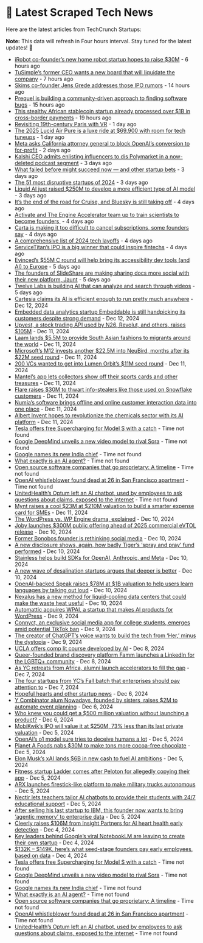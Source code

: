 
# 📰 Latest Scraped Tech News

Here are the latest articles from TechCrunch Startups:

**Note:** This data will refresh in Four hours interval. Stay tuned for the latest updates! 🔄
- [iRobot co-founder’s new home robot startup hopes to raise $30M](https://techcrunch.com/2024/12/16/irobot-co-founders-new-home-robot-startup-hopes-to-raise-30m/) - 6 hours ago
- [TuSimple’s former CEO wants a new board that will liquidate the company](https://techcrunch.com/2024/12/16/tusimple-drama-heats-up-ahead-of-pivotal-shareholder-meeting/) - 7 hours ago
- [Skims co-founder Jens Grede addresses those IPO rumors](https://techcrunch.com/2024/12/16/skims-co-founder-jens-grede-addresses-those-ipo-rumors/) - 14 hours ago
- [Prequel is building a community-driven approach to finding software bugs](https://techcrunch.com/2024/12/16/prequel-is-building-a-community-driven-approach-to-finding-software-bugs/) - 15 hours ago
- [This stealthy African stablecoin startup already processed over $1B in cross-border payments](https://techcrunch.com/2024/12/16/this-stealthy-african-stablecoin-startup-already-processed-over-1b-in-cross-border-payments/) - 19 hours ago
- [Revisiting 19th-century Paris with VR](https://techcrunch.com/2024/12/15/revisiting-19th-century-paris-with-vr/) - 1 day ago
- [The 2025 Lucid Air Pure is a luxe ride at $69,900 with room for tech tuneups](https://techcrunch.com/2024/12/15/the-2025-lucid-air-pure-is-a-luxe-ride-at-69900-with-room-for-tech-tune-ups/) - 1 day ago
- [Meta asks California attorney general to block OpenAI’s conversion to for-profit](https://techcrunch.com/2024/12/14/meta-asks-california-attorney-general-to-block-openais-conversion-to-for-profit/) - 2 days ago
- [Kalshi CEO admits enlisting influencers to dis Polymarket in a now-deleted podcast segment](https://techcrunch.com/2024/12/13/kalshi-ceo-admits-enlisting-influencers-to-dis-polymarket-in-a-now-deleted-podcast-segment/) - 3 days ago
- [What failed before might succeed now — and other startup bets](https://techcrunch.com/2024/12/13/what-failed-before-might-succeed-now-or-fail-again-and-other-startup-bets/) - 3 days ago
- [The 51 most disruptive startups of 2024](https://techcrunch.com/2024/12/13/the-51-most-disruptive-startups-of-2024/) - 3 days ago
- [Liquid AI just raised $250M to develop a more efficient type of AI model](https://techcrunch.com/2024/12/13/liquid-ai-just-raised-250m-to-develop-a-more-efficient-type-of-ai-model/) - 3 days ago
- [It’s the end of the road for Cruise, and Bluesky is still taking off](https://techcrunch.com/podcast/its-the-end-of-the-road-for-cruise-and-bluesky-is-still-taking-off/) - 4 days ago
- [Activate and The Engine Accelerator team up to train scientists to become founders ](https://techcrunch.com/2024/12/13/activate-and-the-engine-accelerator-team-up-to-train-scientists-to-become-founders/) - 4 days ago
- [Carta is making it too difficult to cancel subscriptions, some founders say](https://techcrunch.com/2024/12/12/carta-is-making-it-too-difficult-to-cancel-subscriptions-some-founders-say/) - 4 days ago
- [A comprehensive list of 2024 tech layoffs](https://techcrunch.com/2024/12/12/tech-layoffs-2024-list/) - 4 days ago
- [ServiceTitan’s IPO is a big winner that could inspire fintechs](https://techcrunch.com/2024/12/12/servicetitans-ipo-is-a-big-winner-that-could-inspire-fintechs/) - 4 days ago
- [Evinced’s $55M C round will help bring its accessibility dev tools (and AI) to Europe](https://techcrunch.com/2024/12/12/evinceds-55m-c-round-will-help-bring-its-accessibility-dev-tools-and-ai-to-europe/) - 5 days ago
- [The founders of SlideShare are making sharing docs more social with their new platform, Jaunt](https://techcrunch.com/2024/12/12/the-founders-of-slideshare-are-making-sharing-docs-more-social-with-their-new-platform-jauntthe-founders-of-slideshare-are-making-sharing-docs-more-social-with-their-new-platform-jaunt/) - 5 days ago
- [Twelve Labs is building AI that can analyze and search through videos](https://techcrunch.com/2024/12/12/twelve-labs-is-building-ai-that-can-analyze-and-search-through-videos/) - 5 days ago
- [Cartesia claims its AI is efficient enough to run pretty much anywhere](https://techcrunch.com/2024/12/12/cartesia-claims-its-ai-is-efficient-enough-to-run-pretty-much-anywhere/) - Dec 12, 2024
- [Embedded data analytics startup Embeddable is still handpicking its customers despite strong demand](https://techcrunch.com/2024/12/12/embedded-data-analytics-startup-embeddable-is-still-handpicking-its-customers-despite-strong-demand/) - Dec 12, 2024
- [Upvest, a stock trading API used by N26, Revolut, and others, raises $105M](https://techcrunch.com/2024/12/11/upvest-a-stock-trading-api-used-by-n26-revolut-and-others-raises-105-million/) - Dec 11, 2024
- [Laam lands $5.5M to provide South Asian fashions to migrants around the world](https://techcrunch.com/2024/12/11/laam-lands-5-5m-to-provide-south-asian-fashions-to-migrants-around-the-world/) - Dec 11, 2024
- [Microsoft’s M12 invests another $22.5M into NeuBird, months after its $22M seed round](https://techcrunch.com/2024/12/11/microsofts-m12-invests-another-22-5m-into-nuebird-months-after-its-22m-seed-round/) - Dec 11, 2024
- [200 VCs wanted to get into Lumen Orbit’s $11M seed round](https://techcrunch.com/2024/12/11/200-vcs-wanted-to-get-into-lumen-orbits-11m-seed-round/) - Dec 11, 2024
- [Mantel’s app lets collectors show off their sports cards and other treasures](https://techcrunch.com/2024/12/11/mantels-app-launches-for-collectors-to-show-off-their-sports-cards-and-other-treasuresmantels-app-launches-for-collectors-to-show-off-their-sports-cards-and-other-treasures/) - Dec 11, 2024
- [Flare raises $30M to thwart info-stealers like those used on Snowflake customers](https://techcrunch.com/2024/12/11/flare-raises-30m-to-thwart-info-stealers-like-those-used-on-snowflake-customers/) - Dec 11, 2024
- [Numia’s software brings offline and online customer interaction data into one place](https://techcrunch.com/2024/12/11/numias-software-brings-offline-and-online-customer-interaction-data-into-one-place/) - Dec 11, 2024
- [Albert Invent hopes to revolutionize the chemicals sector with its AI platform](https://techcrunch.com/2024/12/11/albert-invent-hopes-to-revolutionize-the-chemicals-sector-with-its-ai-platform/) - Dec 11, 2024
- [Tesla offers free Supercharging for Model S with a catch](https://techcrunch.com/2024/12/16/tesla-offers-free-supercharging-for-model-s-with-a-catch/) - Time not found
- [Google DeepMind unveils a new video model to rival Sora](https://techcrunch.com/2024/12/16/google-deepmind-unveils-a-new-video-model-to-rival-sora/) - Time not found
- [Google names its new India chief](https://techcrunch.com/2024/12/16/google-names-new-india-chief/) - Time not found
- [What exactly is an AI agent?](https://techcrunch.com/2024/12/15/what-exactly-is-an-ai-agent/) - Time not found
- [Open source software companies that go proprietary: A timeline](https://techcrunch.com/2024/12/15/open-source-companies-that-go-proprietary-a-timeline/) - Time not found
- [OpenAI whistleblower found dead at 26 in San Francisco apartment](https://techcrunch.com/2024/12/13/openai-whistleblower-found-dead-in-san-francisco-apartment/) - Time not found
- [UnitedHealth’s Optum left an AI chatbot, used by employees to ask questions about claims, exposed to the internet](https://techcrunch.com/2024/12/13/unitedhealthcares-optum-left-an-ai-chatbot-used-by-employees-to-ask-questions-about-claims-exposed-to-the-internet/) - Time not found
- [Mynt raises a cool $23M at $210M valuation to build a smarter expense card for SMEs](https://techcrunch.com/2024/12/11/mynt-raises-a-cool-23m-on-a-210m-valuation-to-build-a-smarter-expense-card-for-smes/) - Dec 11, 2024
- [The WordPress vs. WP Engine drama, explained](https://techcrunch.com/2024/12/10/wordpress-vs-wp-engine-drama-explained/) - Dec 10, 2024
- [Joby launches $300M public offering ahead of 2025 commercial eVTOL release](https://techcrunch.com/2024/12/10/joby-launches-200m-public-offering-ahead-of-2025-commercial-evtol-release/) - Dec 10, 2024
- [Former Bonobos founder is rethinking social media](https://techcrunch.com/podcast/former-bonobos-founder-is-rethinking-social-media/) - Dec 10, 2024
- [A new disclosure shows, again, how badly Tiger’s ‘spray and pray’ fund performed](https://techcrunch.com/2024/12/10/a-new-disclosure-shows-again-how-badly-tigers-pray-and-spray-fund-performed/) - Dec 10, 2024
- [Stainless helps build SDKs for OpenAI, Anthropic, and Meta](https://techcrunch.com/2024/12/10/stainless-helps-build-sdks-for-openai-anthropic-and-meta/) - Dec 10, 2024
- [A new wave of desalination startups argues that deeper is better](https://techcrunch.com/2024/12/10/a-new-wave-of-desalination-startups-argues-that-deeper-is-better/) - Dec 10, 2024
- [OpenAI-backed Speak raises $78M at $1B valuation to help users learn languages by talking out loud](https://techcrunch.com/2024/12/10/openai-backed-speak-raises-78m-at-1b-valuation-to-help-users-learn-languages-by-talking-out-loud/) - Dec 10, 2024
- [Nexalus has a new method for liquid-cooling data centers that could make the waste heat useful](https://techcrunch.com/2024/12/10/nexalus-has-a-new-method-for-liquid-cooling-data-centers-that-could-make-the-waste-heat-useful/) - Dec 10, 2024
- [Automattic acquires WPAI, a startup that makes AI products for WordPress](https://techcrunch.com/2024/12/09/automattic-acquires-wpai-a-startup-that-creates-ai-solutions-for-wordpress/) - Dec 9, 2024
- [Connyct, an exclusive social media app for college students, emerges amid potential TikTok ban](https://techcrunch.com/2024/12/09/connyct-an-exclusive-social-media-app-for-college-students-emerges-amid-potential-tiktok-ban/) - Dec 9, 2024
- [The creator of ChatGPT’s voice wants to build the tech from ‘Her,’ minus the dystopia](https://techcrunch.com/2024/12/09/the-creator-of-chatgpts-voice-wants-to-build-the-tech-from-her-minus-the-dystopia/) - Dec 9, 2024
- [UCLA offers comp lit course developed by AI](https://techcrunch.com/2024/12/08/ucla-offers-comp-lit-course-developed-by-ai/) - Dec 8, 2024
- [Queer-founded brand discovery platform Famm launches a LinkedIn for the LGBTQ+ community](https://techcrunch.com/2024/12/08/queer-founded-brand-discovery-platform-famm-launches-a-linkedin-for-lgbtq-community/) - Dec 8, 2024
- [As YC retreats from Africa, alumni launch accelerators to fill the gap](https://techcrunch.com/2024/12/07/as-yc-retreats-from-africa-alumni-launch-accelerators-to-fill-the-gap/) - Dec 7, 2024
- [The four startups from YC’s Fall batch that enterprises should pay attention to](https://techcrunch.com/2024/12/07/the-four-startups-from-ycs-fall-batch-that-enterprises-should-pay-attention-to/) - Dec 7, 2024
- [Hopeful hearts and other startup news](https://techcrunch.com/2024/12/06/hopeful-hearts-and-other-startup-news/) - Dec 6, 2024
- [Y Combinator alum Nowadays, founded by sisters, raises $2M to automate event planning](https://techcrunch.com/2024/12/06/y-combinator-alum-nowadays-founded-by-sisters-raises-2m-to-automate-event-planning/) - Dec 6, 2024
- [Who knew you could get a $500 million valuation without launching a product?](https://techcrunch.com/podcast/who-knew-you-could-get-a-500-million-valuation-without-launching-a-product/) - Dec 6, 2024
- [MobiKwik’s IPO will value it at $250M, 73% less than its last private valuation](https://techcrunch.com/2024/12/05/mobikwik-slashes-valuation-by-73-in-india-ipo/) - Dec 5, 2024
- [OpenAI’s o1 model sure tries to deceive humans a lot](https://techcrunch.com/2024/12/05/openais-o1-model-sure-tries-to-deceive-humans-a-lot/) - Dec 5, 2024
- [Planet A Foods nabs $30M to make tons more cocoa-free chocolate](https://techcrunch.com/2024/12/05/planet-a-foods-nabs-30m-to-make-tons-more-cocoa-free-chocolate/) - Dec 5, 2024
- [Elon Musk’s xAI lands $6B in new cash to fuel AI ambitions](https://techcrunch.com/2024/12/05/elon-musks-xai-lands-billions-in-new-cash-to-fuel-ai-ambitions/) - Dec 5, 2024
- [Fitness startup Ladder comes after Peloton for allegedly copying their app](https://techcrunch.com/2024/12/05/fitness-startup-ladder-comes-after-peloton-for-allegedly-copying-their-app/) - Dec 5, 2024
- [ARX launches firestick-like platform to make military trucks autonomous](https://techcrunch.com/2024/12/05/arx-launches-firestick-like-platform-to-make-military-trucks-autonomous/) - Dec 5, 2024
- [Nectir lets teachers tailor AI chatbots to provide their students with 24/7 educational support](https://techcrunch.com/2024/12/05/nectir-lets-teachers-tailor-ai-chatbots-to-provide-their-students-with-247-educational-support/) - Dec 5, 2024
- [After selling his last startup to IBM, this founder now wants to bring ‘agentic memory’ to enterprise data](https://techcrunch.com/2024/12/05/after-selling-his-startup-to-ibm-this-founder-wants-to-bring-agentic-memory-to-enterprises/) - Dec 5, 2024
- [Cleerly raises $106M from Insight Partners for AI heart health early detection](https://techcrunch.com/2024/12/04/cleerly-raises-106m-from-insight-partners-for-ai-heart-health-early-detection/) - Dec 4, 2024
- [Key leaders behind Google’s viral NotebookLM are leaving to create their own startup](https://techcrunch.com/2024/12/04/key-leaders-behind-googles-viral-notebooklm-are-leaving-to-create-their-own-startup/) - Dec 4, 2024
- [$132K – $149K, here’s what seed-stage founders pay early employees, based on data](https://techcrunch.com/2024/12/04/132k-149k-heres-what-seed-stage-founders-pay-early-employees-based-on-data/) - Dec 4, 2024
- [Tesla offers free Supercharging for Model S with a catch](https://techcrunch.com/2024/12/16/tesla-offers-free-supercharging-for-model-s-with-a-catch/) - Time not found
- [Google DeepMind unveils a new video model to rival Sora](https://techcrunch.com/2024/12/16/google-deepmind-unveils-a-new-video-model-to-rival-sora/) - Time not found
- [Google names its new India chief](https://techcrunch.com/2024/12/16/google-names-new-india-chief/) - Time not found
- [What exactly is an AI agent?](https://techcrunch.com/2024/12/15/what-exactly-is-an-ai-agent/) - Time not found
- [Open source software companies that go proprietary: A timeline](https://techcrunch.com/2024/12/15/open-source-companies-that-go-proprietary-a-timeline/) - Time not found
- [OpenAI whistleblower found dead at 26 in San Francisco apartment](https://techcrunch.com/2024/12/13/openai-whistleblower-found-dead-in-san-francisco-apartment/) - Time not found
- [UnitedHealth’s Optum left an AI chatbot, used by employees to ask questions about claims, exposed to the internet](https://techcrunch.com/2024/12/13/unitedhealthcares-optum-left-an-ai-chatbot-used-by-employees-to-ask-questions-about-claims-exposed-to-the-internet/) - Time not found